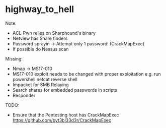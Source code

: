 # highway_to_hell

Note:
- ACL-Pwn relies on Sharphound's binary
- Netview has Share finders
- Password sprayin -> Attempt only 1 password! (CrackMapExec)
- If possible do Nessus scan

Missing:

- Nmap -> MS17-010
- MS17-010 exploit needs to be changed with proper exploitation e.g. run powershell netcat reverse shell
- Impacket for SMB Relaying
- Search shares for embedded passwords in scripts
- Responder


TODO:
- Ensure that the Pentesting host has CrackMapExec https://github.com/byt3bl33d3r/CrackMapExec
